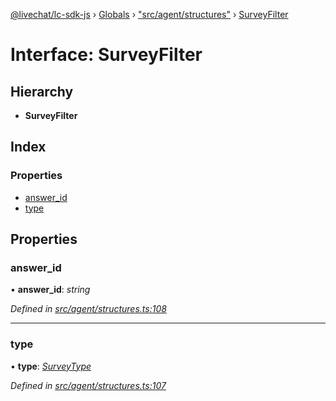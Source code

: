 [@livechat/lc-sdk-js](../README.md) › [Globals](../globals.md) › ["src/agent/structures"](../modules/_src_agent_structures_.md) › [SurveyFilter](_src_agent_structures_.surveyfilter.md)

# Interface: SurveyFilter

## Hierarchy

* **SurveyFilter**

## Index

### Properties

* [answer_id](_src_agent_structures_.surveyfilter.md#answer_id)
* [type](_src_agent_structures_.surveyfilter.md#type)

## Properties

###  answer_id

• **answer_id**: *string*

*Defined in [src/agent/structures.ts:108](https://github.com/livechat/lc-sdk-js/blob/8143b05/src/agent/structures.ts#L108)*

___

###  type

• **type**: *[SurveyType](../enums/_src_agent_structures_.surveytype.md)*

*Defined in [src/agent/structures.ts:107](https://github.com/livechat/lc-sdk-js/blob/8143b05/src/agent/structures.ts#L107)*
